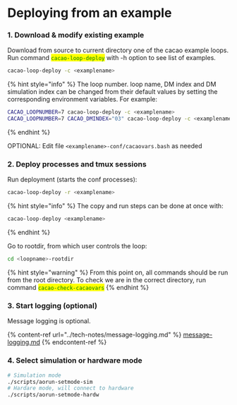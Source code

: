 # Deploying from an example

### 1. Download & modify existing example

Download from source to current directory one of the cacao example loops. Run command <mark style="color:green;">`cacao-loop-deploy`</mark> with -h option to see list of examples.

```bash
cacao-loop-deploy -c <examplename>
```

{% hint style="info" %}
The loop number. loop name, DM index and DM simulation index can be changed from their default values by setting the corresponding environment variables. For example:

```bash
CACAO_LOOPNUMBER=7 cacao-loop-deploy -c <examplename>
CACAO_LOOPNUMBER=7 CACAO_DMINDEX="03" cacao-loop-deploy -c <examplename>
```
{% endhint %}

OPTIONAL: Edit file `<examplename>-conf/cacaovars.bash` as needed

### 2. Deploy processes and tmux sessions

Run deployment (starts the conf processes):

```bash
cacao-loop-deploy -r <examplename>
```

{% hint style="info" %}
The copy and run steps can be done at once with:

```bash
cacao-loop-deploy <examplename>
```
{% endhint %}

Go to rootdir, from which user controls the loop:

```bash
cd <loopname>-rootdir
```

{% hint style="warning" %}
From this point on, all commands should be run from the root directory. To check we are in the correct directory, run command <mark style="color:green;">`cacao-check-cacaovars`</mark>
{% endhint %}

### 3. Start logging (optional)

Message logging is optional.

{% content-ref url="../tech-notes/message-logging.md" %}
[message-logging.md](../tech-notes/message-logging.md)
{% endcontent-ref %}

### 4. Select simulation or hardware mode

```bash
# Simulation mode
./scripts/aorun-setmode-sim
# Hardare mode, will connect to hardware
./scripts/aorun-setmode-hardw
```
